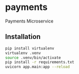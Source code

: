 # payments

Payments Microservice

## Installation

```bash
pip install virtualenv
virtualenv .venv
source .venv/bin/activate
pip install -r requirements.txt
uvicorn app.main:app --reload
```
